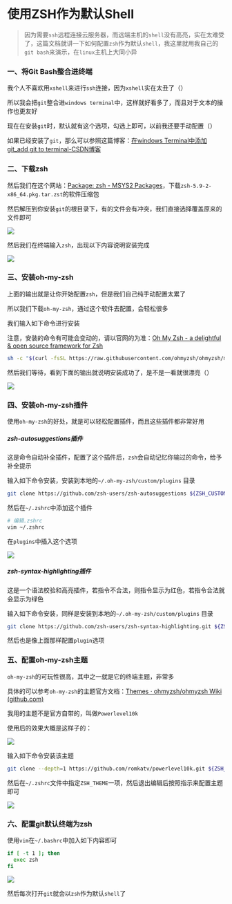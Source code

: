 # 使用ZSH作为默认Shell

> 因为需要`ssh`远程连接云服务器，而远端主机的`shell`没有高亮，实在太难受了，这篇文档就讲一下如何配置`zsh`作为默认`shell`，我这里就用我自己的`git bash`来演示，在`linux`主机上大同小异



### 一、将Git Bash整合进终端

我个人不喜欢用`xshell`来进行`ssh`连接，因为`xshell`实在太丑了（）

所以我会把`git`整合进`windows terminal`中，这样就好看多了，而且对于文本的操作也更友好

现在在安装`git`时，默认就有这个选项，勾选上即可，以前我还要手动配置（）

如果已经安装了`git`，那么可以参照这篇博客：[在windows Terminal中添加git_add git to terminal-CSDN博客](https://blog.csdn.net/michaelxuzhi___/article/details/106559172)





### 二、下载zsh

然后我们在这个网站：[Package: zsh - MSYS2 Packages](https://packages.msys2.org/package/zsh?repo=msys&variant=x86_64)，下载`zsh-5.9-2-x86_64.pkg.tar.zst`的软件压缩包

然后解压到你安装`git`的根目录下，有的文件会有冲突，我们直接选择覆盖原来的文件即可

![](http://ldmblog.ifoodin.com/20231004220459.png)



然后我们在终端输入`zsh`，出现以下内容说明安装完成

![](http://ldmblog.ifoodin.com/20231004174007.png)





### 三、安装oh-my-zsh

上面的输出就是让你开始配置`zsh`，但是我们自己纯手动配置太累了

所以我们下载`oh-my-zsh`，通过这个软件去配置，会轻松很多

我们输入如下命令进行安装

注意，安装的命令有可能会变动的，请以官网的为准：[Oh My Zsh - a delightful & open source framework for Zsh](https://ohmyz.sh/#install)

```sh
sh -c "$(curl -fsSL https://raw.githubusercontent.com/ohmyzsh/ohmyzsh/master/tools/install.sh)"
```

然后我们等待，看到下面的输出就说明安装成功了，是不是一看就很漂亮（）

![](http://ldmblog.ifoodin.com/20231004174858.png)





### 四、安装oh-my-zsh插件

使用`oh-my-zsh`的好处，就是可以轻松配置插件，而且这些插件都非常好用



##### zsh-autosuggestions插件

这是命令自动补全插件，配置了这个插件后，`zsh`会自动记忆你输过的命令，给予补全提示

输入如下命令安装，安装到本地的`~/.oh-my-zsh/custom/plugins` 目录

```sh
git clone https://github.com/zsh-users/zsh-autosuggestions ${ZSH_CUSTOM:-~/.oh-my-zsh/custom}/plugins/zsh-autosuggestions
```

然后在`~/.zshrc`中添加这个插件

```sh
# 编辑.zshrc
vim ~/.zshrc
```

在`plugins`中插入这个选项

![](http://ldmblog.ifoodin.com/20231004222636.png)



##### zsh-syntax-highlighting插件

这是一个语法校验和高亮插件，若指令不合法，则指令显示为红色，若指令合法就会显示为绿色

输入如下命令安装，同样是安装到本地的`~/.oh-my-zsh/custom/plugins` 目录

```sh
git clone https://github.com/zsh-users/zsh-syntax-highlighting.git ${ZSH_CUSTOM:-~/.oh-my-zsh/custom}/plugins/zsh-syntax-highlighting 
```

然后也是像上面那样配置`plugin`选项





### 五、配置oh-my-zsh主题

`oh-my-zsh`的可玩性很高，其中之一就是它的终端主题，非常多

具体的可以参考`oh-my-zsh`的主题官方文档：[Themes · ohmyzsh/ohmyzsh Wiki (github.com)](https://github.com/ohmyzsh/ohmyzsh/wiki/Themes)

我用的主题不是官方自带的，叫做`Powerlevel10k`

使用后的效果大概是这样子的：

![](http://ldmblog.ifoodin.com/20231004215238.png)

输入如下命令安装该主题

```sh
git clone --depth=1 https://github.com/romkatv/powerlevel10k.git ${ZSH_CUSTOM:-$HOME/.oh-my-zsh/custom}/themes/powerlevel10k
```

然后在`~/.zshrc`文件中指定`ZSH_THEME`一项，然后退出编辑后按照指示来配置主题即可

![](http://ldmblog.ifoodin.com/20231004224013.png)





### 六、配置git默认终端为zsh

使用`vim`在`~/.bashrc`中加入如下内容即可

```sh
if [ -t 1 ]; then
  exec zsh
fi
```

![](http://ldmblog.ifoodin.com/20231004224258.png)

然后每次打开`git`就会以`zsh`作为默认`shell`了